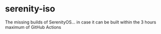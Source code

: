 # serenity-iso

The missing builds of SerenityOS... in case it can be built within the 3 hours maximum of GitHub Actions
